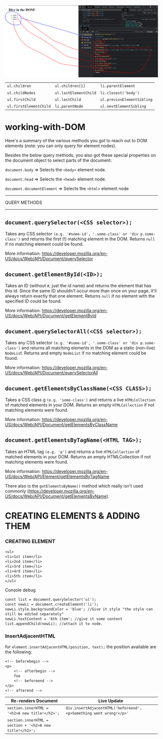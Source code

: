 ![](images/domcalls.PNG)

|   |   |   |   
|---|---|---|
|`ul.children`|`ul.children[1]`|`li.parentElement`|   
|`ul.childNodes`|`ul.lastElementChild`|`li.closest('body')`|   
|`ul.firstChild`|`ul.lastChild`|`ul.previosElementSibling`|   
|`ul.firstElementChild`|`li.parentNode`|`ul.nextElementSibling`|   

# working-with-DOM

Here's a summary of the various methods you got to reach out to DOM elements (note: you can only query for element nodes).

Besides the below query methods, you also got these special properties on the document object to select parts of the document:

`document.body` => Selects the `<body>` element node.

`document.head` => Selects the `<head>` element node.

`document.documentElement` => Selects the `<html>` element node

---

QUERY METHODS

---

## `document.querySelector(<CSS selector>);`

Takes any CSS selector `(e.g. '#some-id', '.some-class' or 'div p.some-class')` and returns the first (!) matching element in the DOM. Returns `null` if no matching element could be found.

More information: https://developer.mozilla.org/en-US/docs/Web/API/Document/querySelector

## `document.getElementById(<ID>);`

Takes an ID (without `#`, just the id name) and returns the element that has this id. Since the same ID shouldn't occur more than once on your page, it'll always return exactly that one element. Returns `null` if no element with the specified ID could be found.

More information: https://developer.mozilla.org/en-US/docs/Web/API/Document/getElementById

## `document.querySelectorAll(<CSS selector>);`

Takes any CSS selector `(e.g. '#some-id', '.some-class' or 'div p.some-class')` and returns all matching elements in the DOM as a static (non-live) `NodeLis`t. Returns and empty `NodeList` if no matching element could be found.

More information: https://developer.mozilla.org/en-US/docs/Web/API/Document/querySelectorAll

## `document.getElementsByClassName(<CSS CLASS>);`

Takes a CSS class g `(e.g. 'some-class')` and returns a live `HTMLCollection` of matched elements in your DOM. Returns an empty `HTMLCollection` if not matching elements were found.

More information: https://developer.mozilla.org/en-US/docs/Web/API/Document/getElementsByClassName

## `document.getElementsByTagName(<HTML TAG>);`

Takes an HTML tag `(e.g. 'p')` and returns a live `HTMLCollection` of matched elements in your DOM. Returns an empty HTMLCollection if not matching elements were found.

More information: https://developer.mozilla.org/en-US/docs/Web/API/Element/getElementsByTagName

There also is the `getElementsByName()` method which really isn't used commonly (https://developer.mozilla.org/en-US/docs/Web/API/Document/getElementsByName).


# CREATING ELEMENTS & ADDING THEM

### CREATING ELEMENT
```
<ul>
<li>1st item</li>
<li>2nd item</li>
<li>3rd item</li>
<li>4rd item</li>
<li>5th item</li>
</ul>
```

Console debug
```
const list = document.querySelector('ul');
const newLi = document.createElement('li');
newLi.style.backgroundColor = 'blue'; //Give it style "the style can still be edited separately"
newLi.textContent = '6th item'; //give it some content
list.appendChild(newLi); //attach it to node.
```


### InsertAdjacentHTML
for ```element.insertAdjacentHTML(position, text);``` the position available are the following:

```
<!-- beforebegin -->
<p>
    <!-- afterbegin -->
    foo
    <!-- beforeend -->
</p>
<!-- afterend -->
```
| Re-renders Document 	| Live Update 	|
|---------------------	|-------------	|
| ```section.innerHTML = '<h2>A new title!</h2>';```                   	| ```div.insertAdjacentHTML('beforeend', <p>Something went wrong!</p>'```          	|
| ```section.innerHTML = section + '<h2>A new title!</h2>';```                  	|            	|